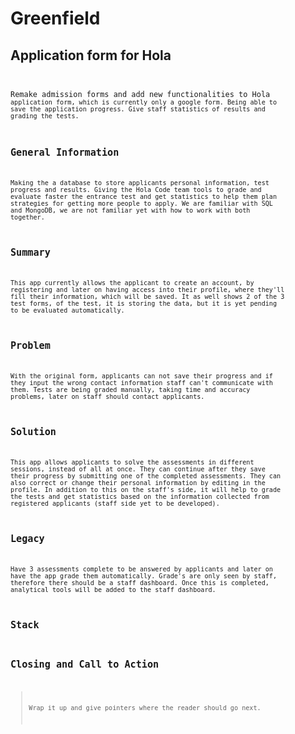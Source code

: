 # Greenfield


## Application form for Hola <code/> ##
  Remake admission forms and add new functionalities to Hola <code/> application form, which is currently only a google form. Being able to save the application progress. Give staff statistics of results and grading the tests.


## General Information ##
Making the a database to store applicants personal information, test progress and results. Giving the Hola Code team tools to grade and evaluate faster the entrance test and get statistics to help them plan strategies for getting more people to apply.
We are familiar with SQL and MongoDB, we are not familiar yet with how to work with both together. 
  
## Summary ##
 This app currently allows the applicant to create an account, by registering and later on having access into their profile, where they'll fill their information, which will be saved. It as well shows 2 of the 3 test forms, of the test, it is storing the data, but it is yet pending to be evaluated automatically.


## Problem ##
  With the original form, applicants can not save their progress and if they input the wrong contact information staff can't communicate with them. Tests are being graded manually, taking time and accuracy problems, later on staff should contact applicants.

## Solution ##
  This app allows applicants to solve the assessments in different sessions, instead of all at once. They can continue after they save their progress by submitting one of the completed assessments. They can also correct or change their personal information by editing in the profile.
  In addition to this on the staff's side, it will help to grade the tests and get statistics based on the information collected from registered applicants (staff side yet to be developed).

## Legacy ##
  Have 3 assessments complete to be answered by applicants and later on have the app grade them automatically. Grade's are only seen by staff, therefore there should be a staff dashboard.
  Once this is completed, analytical tools will be added to the staff dashboard.
  
## Stack ##

## Closing and Call to Action ##
  > Wrap it up and give pointers where the reader should go next.

